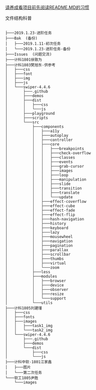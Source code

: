 [请养成看项目前先阅读README.MD的习惯](https://github.com/Search-For/test)

文件结构科普

<code>
├───2019.1.23-进阶任务  
├───Bak  (备份)  
│   ├───2019.1.11-初次任务  
│   └───2019.1.23-进阶任务-备份  
├───Issues  (问题交流)  
├───计科1801徐致为  
├───计科1803樊旭东-供参考  
│   ├───css  
│   ├───font  
│   ├───img  
│   ├───js
│   └───swiper-4.4.6
│       ├───.github
│       ├───demos
│       ├───dist
│       │   ├───css
│       │   └───js
│       ├───playground
│       ├───scripts
│       └───src
│           ├───components
│           │   ├───a11y
│           │   ├───autoplay
│           │   ├───controller
│           │   ├───core
│           │   │   ├───breakpoints
│           │   │   ├───check-overflow
│           │   │   ├───classes
│           │   │   ├───events
│           │   │   ├───grab-cursor
│           │   │   ├───images
│           │   │   ├───loop
│           │   │   ├───manipulation
│           │   │   ├───slide
│           │   │   ├───transition
│           │   │   ├───translate
│           │   │   └───update
│           │   ├───effect-coverflow
│           │   ├───effect-cube
│           │   ├───effect-fade
│           │   ├───effect-flip
│           │   ├───hash-navigation
│           │   ├───history
│           │   ├───keyboard
│           │   ├───lazy
│           │   ├───mousewheel
│           │   ├───navigation
│           │   ├───pagination
│           │   ├───parallax
│           │   ├───scrollbar
│           │   ├───thumbs
│           │   ├───virtual
│           │   └───zoom
│           ├───less
│           ├───modules
│           │   ├───browser
│           │   ├───device
│           │   ├───observer
│           │   ├───resize
│           │   └───support
│           └───utils
├───计科1805刘建瑾
│   ├───css
│   ├───fonts
│   ├───images
│   │   ├───task1_img
│   │   └───task2_img
│   └───swiper-4.4.6
│       ├───.github
│       ├───demos
│       └───dist
│           ├───css
│           └───js
├───计科中软-1801江家鑫
│   ├───图片
│   └───第二次任务
└───软工1805尹胜
    └───images
</code>



